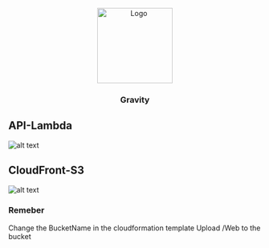 <div id="top"></div>

<!-- PROJECT LOGO -->
<br />
<div align="center">
  <a href="https://gitlab.com/a-cloud-mission/backend/cm-stadistics-extractor-lambda/-/tree/main/">
    <img src="https://gravity.es/wp-content/uploads/2021/08/logo-blue.svg" alt="Logo" width="150" height="150">
  </a>
  <h3 align="center">Gravity</h3>

</div>


## API-Lambda
![alt text](https://gitlab.com/a-cloud-mission/twitch/API-Lambda/APi-Lambda.jpg?raw=true)

## CloudFront-S3
![alt text](https://gitlab.com/a-cloud-mission/twitch/CloudFront-S3/Esquema-CF-S3.jpg?raw=true)

### Remeber
Change the BucketName in the cloudformation template
Upload /Web to the bucket